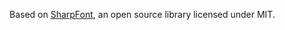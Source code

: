 ﻿Based on [SharpFont](https://github.com/Robmaister/SharpFont.git), an open source library licensed under MIT.